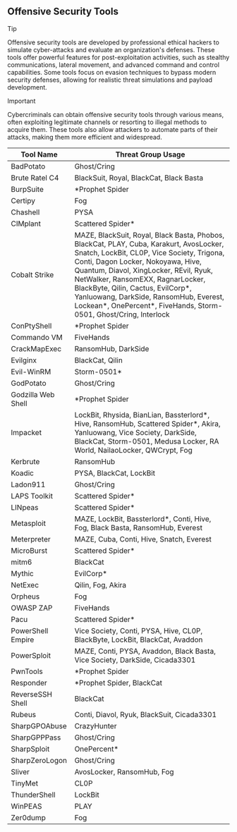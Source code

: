 ## Offensive Security Tools

> [!TIP]
> Offensive security tools are developed by professional ethical hackers to simulate cyber-attacks and evaluate an organization's defenses. These tools offer powerful features for post-exploitation activities, such as stealthy communications, lateral movement, and advanced command and control capabilities. Some tools focus on evasion techniques to bypass modern security defenses, allowing for realistic threat simulations and payload development. 

> [!IMPORTANT]
> Cybercriminals can obtain offensive security tools through various means, often exploiting legitimate channels or resorting to illegal methods to acquire them. These tools also allow attackers to automate parts of their attacks, making them more efficient and widespread.

| Tool Name | Threat Group Usage |
|---|---|
| BadPotato | Ghost/Cring |
| Brute Ratel C4 | BlackSuit, Royal, BlackCat, Black Basta |
| BurpSuite | *Prophet Spider |
| Certipy | Fog |
| Chashell | PYSA |
| CIMplant | Scattered Spider* |
| Cobalt Strike | MAZE, BlackSuit, Royal, Black Basta, Phobos, BlackCat, PLAY, Cuba, Karakurt, AvosLocker, Snatch, LockBit, CL0P, Vice Society, Trigona, Conti, Dagon Locker, Nokoyawa, Hive, Quantum, Diavol, XingLocker, REvil, Ryuk, NetWalker, RansomEXX, RagnarLocker, BlackByte, Qilin, Cactus, EvilCorp*, Yanluowang, DarkSide, RansomHub, Everest, Lockean*, OnePercent*, FiveHands, Storm-0501, Ghost/Cring, Interlock |
| ConPtyShell | *Prophet Spider |
| Commando VM | FiveHands |
| CrackMapExec | RansomHub, DarkSide |
| Evilginx | BlackCat, Qilin |
| Evil-WinRM | Storm-0501* |
| GodPotato | Ghost/Cring |
| Godzilla Web Shell | *Prophet Spider |
| Impacket | LockBit, Rhysida, BianLian, Bassterlord*, Hive, RansomHub, Scattered Spider*, Akira, Yanluowang, Vice Society, DarkSide, BlackCat, Storm-0501, Medusa Locker, RA World, NailaoLocker, QWCrypt, Fog |
| Kerbrute | RansomHub |
| Koadic | PYSA, BlackCat, LockBit |
| Ladon911 | Ghost/Cring |
| LAPS Toolkit | Scattered Spider* |
| LINpeas | Scattered Spider* |
| Metasploit | MAZE, LockBit, Bassterlord*, Conti, Hive, Fog, Black Basta, RansomHub, Everest |
| Meterpreter | MAZE, Cuba, Conti, Hive, Snatch, Everest |
| MicroBurst | Scattered Spider* |
| mitm6 | BlackCat |
| Mythic | EvilCorp* |
| NetExec | Qilin, Fog, Akira |
| Orpheus | Fog |
| OWASP ZAP | FiveHands |
| Pacu | Scattered Spider* |
| PowerShell Empire | Vice Society, Conti, PYSA, Hive, CL0P, BlackByte, LockBit, BlackCat, Avaddon |
| PowerSploit | MAZE, Conti, PYSA, Avaddon, Black Basta, Vice Society, DarkSide, Cicada3301 |
| PwnTools | *Prophet Spider |
| Responder | *Prophet Spider, BlackCat |
| ReverseSSH Shell | BlackCat |
| Rubeus | Conti, Diavol, Ryuk, BlackSuit, Cicada3301 |
| SharpGPOAbuse | CrazyHunter |
| SharpGPPPass | Ghost/Cring |
| SharpSploit | OnePercent* |
| SharpZeroLogon | Ghost/Cring |
| Sliver | AvosLocker, RansomHub, Fog |
| TinyMet | CL0P |
| ThunderShell | LockBit |
| WinPEAS | PLAY |
| Zer0dump | Fog |
